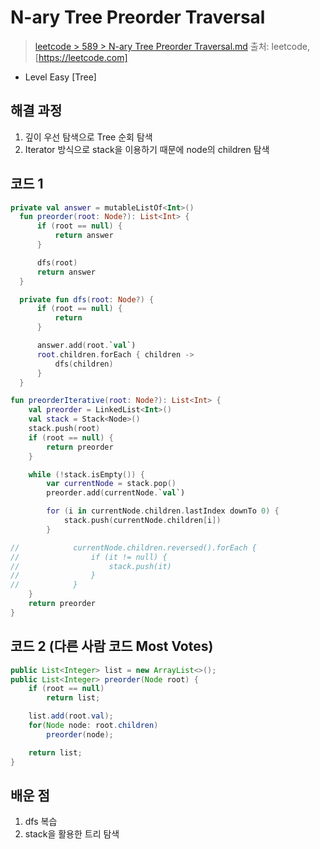 # N-ary Tree Preorder Traversal

> [leetcode > 589 > N-ary Tree Preorder Traversal.md](https://leetcode.com/problems/n-ary-tree-preorder-traversal)
> 출처: leetcode, [https://leetcode.com]

- Level Easy [Tree]

## 해결 과정

1. 깊이 우선 탐색으로 Tree 순회 탐색
2. Iterator 방식으로 stack을 이용하기 때문에 node의 children 탐색


## 코드 1

```kotlin (dfs)
private val answer = mutableListOf<Int>()
  fun preorder(root: Node?): List<Int> {
      if (root == null) {
          return answer
      }

      dfs(root)
      return answer
  }

  private fun dfs(root: Node?) {
      if (root == null) {
          return
      }

      answer.add(root.`val`)
      root.children.forEach { children ->
          dfs(children)
      }
  }
```

```kotlin (Iterator)
fun preorderIterative(root: Node?): List<Int> {
    val preorder = LinkedList<Int>()
    val stack = Stack<Node>()
    stack.push(root)
    if (root == null) {
        return preorder
    }

    while (!stack.isEmpty()) {
        var currentNode = stack.pop()
        preorder.add(currentNode.`val`)

        for (i in currentNode.children.lastIndex downTo 0) {
            stack.push(currentNode.children[i])
        }

//            currentNode.children.reversed().forEach {
//                if (it != null) {
//                    stack.push(it)
//                }
//            }
    }
    return preorder
}
```

## 코드 2 (다른 사람 코드 Most Votes)

``` java
public List<Integer> list = new ArrayList<>();
public List<Integer> preorder(Node root) {
    if (root == null)
        return list;

    list.add(root.val);
    for(Node node: root.children)
        preorder(node);

    return list;
}
```

## 배운 점
1. dfs 복습
2. stack을 활용한 트리 탐색

